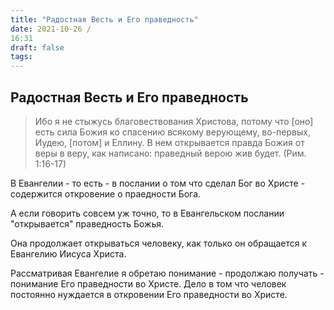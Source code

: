 ```yaml
---
title: "Радостная Весть и Его праведность"
date: 2021-10-26 /
16:31
draft: false
tags:
---
```


## Радостная Весть и Его праведность

> Ибо я не стыжусь благовествования Христова, потому что [оно] есть сила Божия ко спасению всякому верующему, во-первых, Иудею, [потом] и Еллину.
  В нем открывается правда Божия от веры в веру, как написано: праведный верою жив будет. (Рим. 1:16-17)


В Евангелии - то есть - в послании о том что сделал Бог во Христе - содержится откровение о праедности Бога.
 
А если говорить совсем уж точно, то в Евангельском послании "открывается" праведность Божья.

Она продолжает открываться человеку, как только он обращается к Евангелию Иисуса Христа. 

Рассматривая Евангелие я обретаю понимание - продолжаю получать - понимание Его праведности во Христе. 
Дело в том что человек постоянно нуждается в откровении Его праведности во Христе. 
